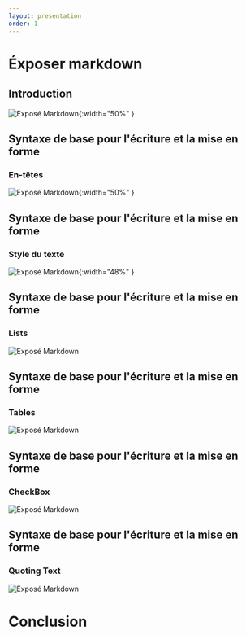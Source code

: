 ```yaml
---
layout: presentation
order: 1
---
```


# Éxposer markdown
<!-- new slide -->

## Introduction
![Exposé Markdown](/lab-markdown/3.Exposé-markdown/images/Introduction.png){:width="50%" }

<!-- new slide -->
## Syntaxe de base pour l'écriture et la mise en forme
### En-têtes
![Exposé Markdown](/lab-markdown/3.Exposé-markdown/images/En_tetes.png){:width="50%" }

<!-- new slide -->
## Syntaxe de base pour l'écriture et la mise en forme
### Style du texte
![Exposé Markdown](/lab-markdown/3.Exposé-markdown/images/Font.png){:width="48%" }

<!-- new slide -->
## Syntaxe de base pour l'écriture et la mise en forme
### Lists
![Exposé Markdown](/lab-markdown/3.Exposé-markdown/images/List.png)

<!-- new slide -->
## Syntaxe de base pour l'écriture et la mise en forme
### Tables
![Exposé Markdown](/lab-markdown/3.Exposé-markdown/images/Table.jpg)

<!-- new slide -->
## Syntaxe de base pour l'écriture et la mise en forme
### CheckBox
![Exposé Markdown](/lab-markdown/3.Exposé-markdown/images/Checkbox.png)

<!-- new slide -->
## Syntaxe de base pour l'écriture et la mise en forme
### Quoting Text
![Exposé Markdown](/lab-markdown/3.Exposé-markdown/images/Quoting.png)
<!-- new slide -->

# Conclusion